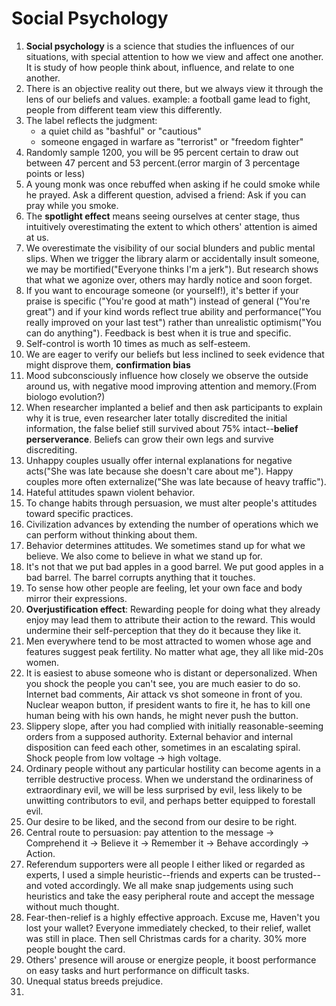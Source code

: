 # Social Psychology

1. **Social psychology** is a science that studies the influences of our situations, with special attention to how we view and affect one another. It is study of how people think about, influence, and relate to one another. 
2. There is an objective reality out there, but we always view it through the lens of our beliefs and values. example: a football game lead to fight, people from different team view this differently. 
3. The label reflects the judgment:
    - a quiet child as "bashful" or "cautious"
    - someone engaged in warfare as "terrorist" or "freedom fighter"
4. Randomly sample 1200, you will be 95 percent certain to draw out between 47 percent and 53 percent.(error margin of 3 percentage points or less)
5. A young monk was once rebuffed when asking if he could smoke while he prayed. Ask a different question, advised a friend: Ask if you can pray while you smoke. 
6. The **spotlight effect** means seeing ourselves at center stage, thus intuitively overestimating the extent to which others' attention is aimed at us.
7. We overestimate the visibility of our social blunders and public mental slips. When we trigger the library alarm or accidentally insult someone, we may be mortified("Everyone thinks I'm a jerk"). But research shows that what we agonize over, others may hardly notice and soon forget. 
8. If you want to encourage someone (or yourself!), it's better if your praise is specific ("You're good at math") instead of general ("You're great") and if your kind words reflect true ability and performance("You really improved on your last test") rather than unrealistic optimism("You can do anything"). Feedback is best when it is true and specific. 
9. Self-control is worth 10 times as much as self-esteem. 
10. We are eager to verify our beliefs but less inclined to seek evidence that might disprove them, **confirmation bias**
11. Mood subconsciously influence how closely we observe the outside around us, with negative mood improving attention and memory.(From biologo evolution?)
12. When researcher implanted a belief and then ask participants to explain why it is true, even researcher later totally discredited the initial information, the false belief still survived about 75% intact--**belief perserverance**. Beliefs can grow their own legs and survive discrediting. 
13. Unhappy couples usually offer internal explanations for negative acts("She was late because she doesn't care about me"). Happy couples more often externalize("She was late because of heavy traffic"). 
14. Hateful attitudes spawn violent behavior.
15. To change habits through persuasion, we must alter people's attitudes toward specific practices.
16. Civilization advances by extending the number of operations which we can perform without thinking about them.
17. Behavior determines attitudes. We sometimes stand up for what we believe. We also come to believe in what we stand up for. 
18. It's not that we put bad apples in a good barrel. We put good apples in a bad barrel. The barrel corrupts anything that it touches. 
19. To sense how other people are feeling, let your own face and body mirror their expressions.
20. **Overjustification effect**: Rewarding people for doing what they already enjoy may lead them to attribute their action to the reward. This would undermine their self-perception that they do it because they like it.
21. Men everywhere tend to be most attracted to women whose age and features suggest peak fertility. No matter what age, they all like mid-20s women. 
22. It is easiest to abuse someone who is distant or depersonalized. When you shock the people you can't see, you are much easier to do so. Internet bad comments, Air attack vs shot someone in front of you. Nuclear weapon button, if president wants to fire it, he has to kill one human being with his own hands, he might never push the button. 
23. Slippery slope, after you had complied with initially reasonable-seeming orders from a supposed authority. External behavior and internal disposition can feed each other, sometimes in an escalating spiral. Shock people from low voltage -> high voltage. 
24. Ordinary people without any particular hostility can become agents in a terrible destructive process. When we understand the ordinariness of extraordinary evil, we will be less surprised by evil, less likely to be unwitting contributors to evil, and perhaps better equipped to forestall evil.
25. Our desire to be liked, and the second from our desire to be right.
26. Central route to persuasion: pay attention to the message -> Comprehend it -> Believe it -> Remember it -> Behave accordingly -> Action.
27. Referendum supporters were all people I either liked or regarded as experts, I used a simple heuristic--friends and experts can be trusted--and voted accordingly. We all make snap judgements using such heuristics and take the easy peripheral route and accept the message without much thought.
28. Fear-then-relief is a highly effective approach. Excuse me, Haven't you lost your wallet? Everyone immediately checked, to their relief, wallet was still in place. Then sell Christmas cards for a charity. 30% more people bought the card. 
29. Others' presence will arouse or energize people, it boost performance on easy tasks and hurt performance on difficult tasks.
30. Unequal status breeds prejudice.
31. 
